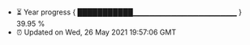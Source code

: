 - ⏳ Year progress { ███████████▁▁▁▁▁▁▁▁▁▁▁▁▁▁▁▁▁▁▁ } 39.95 %
- ⏰ Updated on Wed, 26 May 2021 19:57:06 GMT

